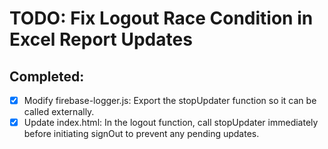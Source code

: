 # TODO: Fix Logout Race Condition in Excel Report Updates

## Completed:
- [x] Modify firebase-logger.js: Export the stopUpdater function so it can be called externally.
- [x] Update index.html: In the logout function, call stopUpdater immediately before initiating signOut to prevent any pending updates.
